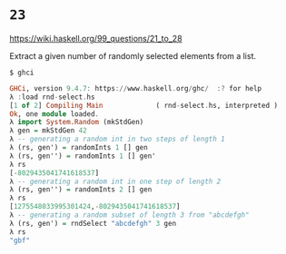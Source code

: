 # `23`

https://wiki.haskell.org/99_questions/21_to_28

Extract a given number of randomly selected elements from a list.

```console
$ ghci
```
```haskell
GHCi, version 9.4.7: https://www.haskell.org/ghc/  :? for help
λ :load rnd-select.hs 
[1 of 2] Compiling Main             ( rnd-select.hs, interpreted )
Ok, one module loaded.
λ import System.Random (mkStdGen)
λ gen = mkStdGen 42
λ -- generating a random int in two steps of length 1
λ (rs, gen') = randomInts 1 [] gen
λ (rs, gen'') = randomInts 1 [] gen'
λ rs
[-8029435041741618537]
λ -- generating a random int in one step of length 2
λ (rs, gen'') = randomInts 2 [] gen
λ rs
[1275548033995301424,-8029435041741618537]
λ -- generating a random subset of length 3 from "abcdefgh"
λ (rs, gen') = rndSelect "abcdefgh" 3 gen
λ rs
"gbf"
```
